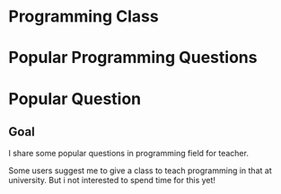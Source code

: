# Programming Class

# Popular Programming Questions

# Popular Question

## Goal

I share some popular questions in programming field for teacher.

Some users suggest me to give a class to teach programming in that at university.
But i not interested to spend time for this yet!
